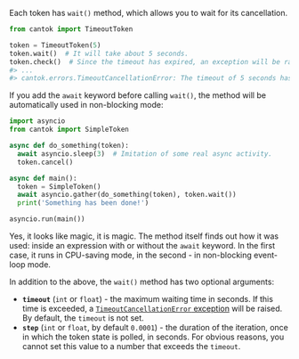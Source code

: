 Each token has `wait()` method, which allows you to wait for its cancellation.

```python
from cantok import TimeoutToken

token = TimeoutToken(5)
token.wait()  # It will take about 5 seconds.
token.check()  # Since the timeout has expired, an exception will be raised.
#> ...
#> cantok.errors.TimeoutCancellationError: The timeout of 5 seconds has expired.
```

If you add the `await` keyword before calling `wait()`, the method will be automatically used in non-blocking mode:

```python
import asyncio
from cantok import SimpleToken

async def do_something(token):
  await asyncio.sleep(3)  # Imitation of some real async activity.
  token.cancel()

async def main():
  token = SimpleToken()
  await asyncio.gather(do_something(token), token.wait())
  print('Something has been done!')

asyncio.run(main())
```

Yes, it looks like magic, it is magic. The method itself finds out how it was used: inside an expression with or without the `await` keyword. In the first case, it runs in CPU-saving mode, in the second - in non-blocking event-loop mode.

In addition to the above, the `wait()` method has two optional arguments:

- **`timeout`** (`int` or `float`) - the maximum waiting time in seconds. If this time is exceeded, a [`TimeoutCancellationError` exception](../what_are_tokens/waiting.md) will be raised. By default, the `timeout` is not set.
- **`step`** (`int` or `float`, by default `0.0001`) - the duration of the iteration, once in which the token state is polled, in seconds. For obvious reasons, you cannot set this value to a number that exceeds the `timeout`.
